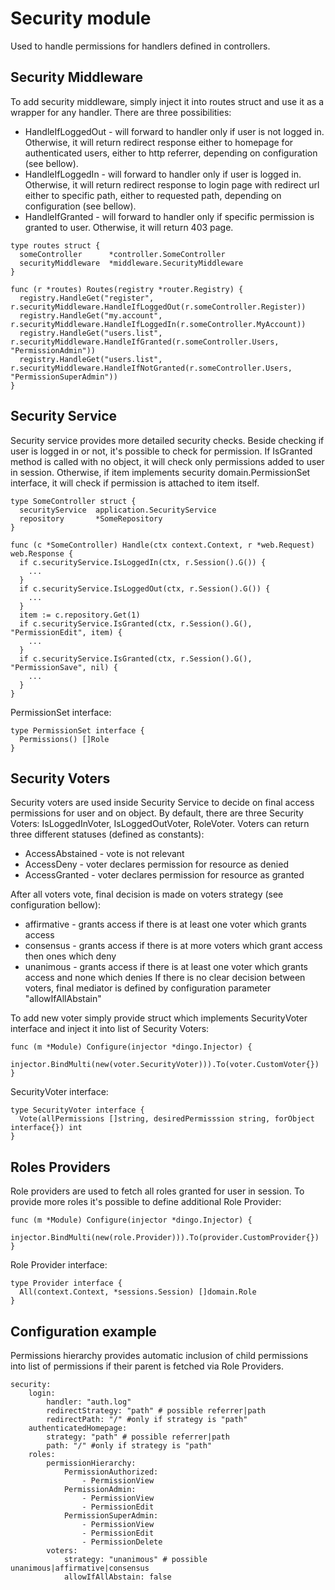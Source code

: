 # Security module

Used to handle permissions for handlers defined in controllers.

## Security Middleware

To add security middleware, simply inject it into routes struct and use it
as a wrapper for any handler.
There are three possibilities:
* HandleIfLoggedOut - will forward to handler only if user is not logged in. Otherwise,
it will return redirect response either to homepage for authenticated users, either to
http referrer, depending on configuration (see bellow).
* HandleIfLoggedIn - will forward to handler only if user is logged in. Otherwise,
it will return redirect response to login page with redirect url either to specific path, 
either to requested path, depending on configuration (see bellow).
* HandleIfGranted - will forward to handler only if specific permission is granted to user. 
Otherwise, it will return 403 page.

```
type routes struct {
  someController      *controller.SomeController
  securityMiddleware  *middleware.SecurityMiddleware
}

func (r *routes) Routes(registry *router.Registry) {
  registry.HandleGet("register", r.securityMiddleware.HandleIfLoggedOut(r.someController.Register))
  registry.HandleGet("my.account", r.securityMiddleware.HandleIfLoggedIn(r.someController.MyAccount))
  registry.HandleGet("users.list", r.securityMiddleware.HandleIfGranted(r.someController.Users, "PermissionAdmin"))
  registry.HandleGet("users.list", r.securityMiddleware.HandleIfNotGranted(r.someController.Users, "PermissionSuperAdmin"))
}
```

## Security Service

Security service provides more detailed security checks. Beside checking if user is 
logged in or not, it's possible to check for permission.
If IsGranted method is called with no object, it will check only permissions added to
user in session. Otherwise, if item implements security domain.PermissionSet interface, it will
check if permission is attached to item itself.

```
type SomeController struct {
  securityService  application.SecurityService
  repository       *SomeRepository
}

func (c *SomeController) Handle(ctx context.Context, r *web.Request) web.Response {
  if c.securityService.IsLoggedIn(ctx, r.Session().G()) {
    ...
  }
  if c.securityService.IsLoggedOut(ctx, r.Session().G()) {
    ...
  }
  item := c.repository.Get(1)
  if c.securityService.IsGranted(ctx, r.Session().G(), "PermissionEdit", item) {
    ...
  }
  if c.securityService.IsGranted(ctx, r.Session().G(), "PermissionSave", nil) {
    ...
  }
}
```
PermissionSet interface:
```
type PermissionSet interface {
  Permissions() []Role
}
```

## Security Voters

Security voters are used inside Security Service to decide on final access permissions for user
and on object. By default, there are three Security Voters: IsLoggedInVoter, IsLoggedOutVoter, RoleVoter.
Voters can return three different statuses (defined as constants):
* AccessAbstained - vote is not relevant
* AccessDeny - voter declares permission for resource as denied
* AccessGranted - voter declares permission for resource as granted

After all voters vote, final decision is made on voters strategy (see configuration bellow):
* affirmative - grants access if there is at least one voter which grants access
* consensus - grants access if there is at more voters which grant access then ones which deny
* unanimous - grants access if there is at least one voter which grants access and none which denies
If there is no clear decision between voters, final mediator is defined by configuration
parameter "allowIfAllAbstain"

To add new voter simply provide struct which implements SecurityVoter interface and inject
it into list of Security Voters:

```
func (m *Module) Configure(injector *dingo.Injector) {
  injector.BindMulti(new(voter.SecurityVoter))).To(voter.CustomVoter{})
}
```

SecurityVoter interface:
```
type SecurityVoter interface {
  Vote(allPermissions []string, desiredPermisssion string, forObject interface{}) int
}
```

## Roles Providers

Role providers are used to fetch all roles granted for user in session.
To provide more roles it's possible to define additional Role Provider:

```
func (m *Module) Configure(injector *dingo.Injector) {
  injector.BindMulti(new(role.Provider))).To(provider.CustomProvider{})
}
```

Role Provider interface:
```
type Provider interface {
  All(context.Context, *sessions.Session) []domain.Role
}
```

## Configuration example

Permissions hierarchy provides automatic inclusion of child permissions into list of permissions if 
their parent is fetched via Role Providers.

```
security: 
    login:
        handler: "auth.log"
        redirectStrategy: "path" # possible referrer|path
        redirectPath: "/" #only if strategy is "path"
    authenticatedHomepage:
        strategy: "path" # possible referrer|path
        path: "/" #only if strategy is "path"
    roles:
        permissionHierarchy:
            PermissionAuthorized:
                - PermissionView
            PermissionAdmin:
                - PermissionView
                - PermissionEdit
            PermissionSuperAdmin:
                - PermissionView
                - PermissionEdit
                - PermissionDelete
        voters:
            strategy: "unanimous" # possible unanimous|affirmative|consensus
            allowIfAllAbstain: false
```

